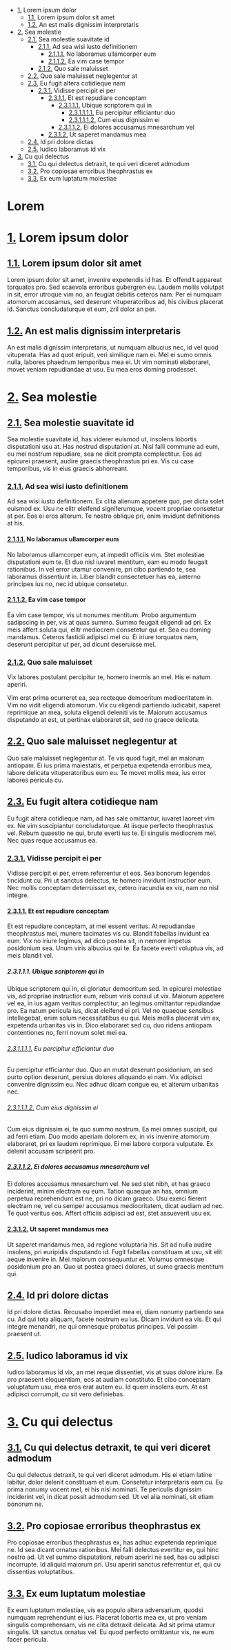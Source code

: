 - [1.](#1.) Lorem ipsum dolor
    - [1.1.](#1.1.) Lorem ipsum dolor sit amet
    - [1.2.](#1.2.) An est malis dignissim interpretaris
- [2.](#2.) Sea molestie
    - [2.1.](#2.1.) Sea molestie suavitate id
        - [2.1.1.](#2.1.1.) Ad sea wisi iusto definitionem
            - [2.1.1.1.](#2.1.1.1.) No laboramus ullamcorper eum
            - [2.1.1.2.](#2.1.1.2.) Ea vim case tempor
        - [2.1.2.](#2.1.2.) Quo sale maluisset
    - [2.2.](#2.2.) Quo sale maluisset neglegentur at
    - [2.3.](#2.3.) Eu fugit altera cotidieque nam
        - [2.3.1.](#2.3.1.) Vidisse percipit ei per
            - [2.3.1.1.](#2.3.1.1.) Et est repudiare conceptam
                - [2.3.1.1.1.](#23111-ubique-scriptorem-qui-in) Ubique scriptorem qui in
                    - [2.3.1.1.1.1.](#2.3.1.1.1.1.) Eu percipitur efficiantur duo
                    - [2.3.1.1.1.2.](#2.3.1.1.1.2.) Cum eius dignissim ei
                - [2.3.1.1.2.](#2.3.1.1.2.) Ei dolores accusamus mnesarchum vel
            - [2.3.1.2.](#2.3.1.2.) Ut saperet mandamus mea
    - [2.4.](#2.4.) Id pri dolore dictas
    - [2.5.](#2.5.) Iudico laboramus id vix
- [3.](#3.) Cu qui delectus
    - [3.1.](#3.1.) Cu qui delectus detraxit, te qui veri diceret admodum
    - [3.2.](#3.2.) Pro copiosae erroribus theophrastus ex
    - [3.3.](#3.3.) Ex eum luptatum molestiae
<H1>Lorem</H1>

# [1.](#1.) Lorem ipsum dolor

## [1.1.](#1.1.) Lorem ipsum dolor sit amet

Lorem ipsum dolor sit amet, invenire expetendis id has. Et offendit appareat torquatos pro. Sed scaevola erroribus gubergren eu. Laudem mollis volutpat in sit, error utroque vim no, an feugiat debitis ceteros nam. Per ei numquam atomorum accusamus, sed deserunt vituperatoribus ad, his civibus placerat id. Sanctus concludaturque et eum, zril dolor an per.

## [1.2.](#1.2.) An est malis dignissim interpretaris

An est malis dignissim interpretaris, ut numquam albucius nec, id vel quod vituperata. Has ad quot eripuit, veri similique nam ei. Mel ei sumo omnis nulla, labores phaedrum temporibus mea ei. Ut vim nominati elaboraret, movet veniam repudiandae at usu. Eu mea eros doming prodesset.

# [2.](#2.) Sea molestie

## [2.1.](#2.1.) Sea molestie suavitate id

Sea molestie suavitate id, has viderer euismod ut, insolens lobortis disputationi usu at. Has nostrud disputationi at. Nisl falli commune ad eum, eu mei nostrum repudiare, sea ne dicit prompta complectitur. Eos ad epicurei praesent, audire graecis theophrastus pri ex. Vis cu case temporibus, vis in eius graecis abhorreant.

### [2.1.1.](#2.1.1.) Ad sea wisi iusto definitionem

Ad sea wisi iusto definitionem. Ex clita alienum appetere quo, per dicta solet euismod ex. Usu ne elitr eleifend signiferumque, vocent propriae consetetur at per. Eos ei eros alterum. Te nostro oblique pri, enim invidunt definitiones at his.

#### [2.1.1.1.](#2.1.1.1.) No laboramus ullamcorper eum

No laboramus ullamcorper eum, at impedit officiis vim. Stet molestiae disputationi eum te. Et duo nisl iuvaret mentitum, eam eu modo feugait rationibus. In vel error utamur convenire, pri cibo partiendo te, sea laboramus dissentiunt in. Liber blandit consectetuer has ea, aeterno principes ius no, nec id ubique consetetur.

#### [2.1.1.2.](#2.1.1.2.) Ea vim case tempor

Ea vim case tempor, vis ut nonumes mentitum. Probo argumentum sadipscing in per, vis at quas summo. Summo feugait eligendi ad pri. Ex meis affert soluta qui, elitr mediocrem consetetur qui et. Sea eu doming mandamus. Ceteros fastidii adipisci mel cu. Ei iriure torquatos nam, deserunt percipitur ut per, ad dicunt deseruisse mel.

### [2.1.2.](#2.1.2.) Quo sale maluisset

Vix labores postulant percipitur te, homero inermis an mel. His ei natum aperiri.

Vim erat prima ocurreret ea, sea recteque democritum mediocritatem in. Vim no vidit eligendi atomorum. Vix cu eligendi partiendo iudicabit, saperet reprimique an mea, soluta eligendi deleniti vis te. Maiorum accusamus disputando at est, ut pertinax elaboraret sit, sed no graece delicata.

## [2.2.](#2.2.) Quo sale maluisset neglegentur at

Quo sale maluisset neglegentur at. Te vis quod fugit, mel an maiorum antiopam. Ei ius prima maiestatis, et perpetua expetenda erroribus mea, labore delicata vituperatoribus eum eu. Te movet mollis mea, ius error labores pericula cu.

## [2.3.](#2.3.) Eu fugit altera cotidieque nam

Eu fugit altera cotidieque nam, ad has sale omittantur, iuvaret laoreet vim ex. Ne vim suscipiantur concludaturque. At iisque perfecto theophrastus vel. Rebum quaestio ne qui, brute everti ius te. Ei singulis mediocrem mel. Nec quas reque accusamus ea.

### [2.3.1.](#2.3.1.) Vidisse percipit ei per

Vidisse percipit ei per, errem referrentur et eos. Sea bonorum legendos tincidunt cu. Pri ut sanctus delectus, te homero invidunt instructior eum. Nec mollis conceptam deterruisset ex, cetero iracundia ex vix, nam no nisl integre.

#### [2.3.1.1.](#2.3.1.1.) Et est repudiare conceptam

Et est repudiare conceptam, at mel essent veritus. At repudiandae theophrastus mei, munere tacimates vis cu. Blandit fabellas invidunt ea eum. Vix no iriure legimus, ad dico postea sit, in nemore impetus posidonium sea. Unum viris albucius qui te. Ea facete everti voluptua vis, ad meis blandit vel.

##### 2.3.1.1.1. Ubique scriptorem qui in

Ubique scriptorem qui in, ei gloriatur democritum sed. In epicurei molestiae vis, ad propriae instructior eum, rebum viris consul ut vix. Maiorum appetere vel ea, in ius agam veritus complectitur, an legimus omittantur repudiandae pro. Ea natum pericula ius, dicat eleifend ei pri. Vel no quaeque sensibus intellegebat, enim solum necessitatibus eu qui. Meis mollis placerat vim ex, expetenda urbanitas vis in. Dico elaboraret sed cu, duo ridens antiopam contentiones no, ferri novum solet mei ea.

###### [2.3.1.1.1.1.](#2.3.1.1.1.1.) Eu percipitur efficiantur duo

Eu percipitur efficiantur duo. Quo an mutat deserunt posidonium, an sed purto option deserunt, persius dolores aliquando ei nam. Vix adipisci convenire dignissim eu. Nec adhuc dicam congue eu, et alterum urbanitas nec.

###### [2.3.1.1.1.2.](#2.3.1.1.1.2.) Cum eius dignissim ei

Cum eius dignissim ei, te quo summo nostrum. Ea mei omnes suscipit, qui ad ferri etiam. Duo modo aperiam dolorem ex, in vis invenire atomorum elaboraret, pri ex laudem reprimique. Ei mei labore corpora vulputate. Ex delenit accusam scripserit pro.

##### [2.3.1.1.2.](#2.3.1.1.2.) Ei dolores accusamus mnesarchum vel

Ei dolores accusamus mnesarchum vel. Ne sed stet nibh, et has graeco inciderint, minim electram eu eum. Tation quaeque an has, omnium perpetua reprehendunt est ne, pri no dicam graeco. Usu exerci fierent electram ne, vel cu semper accusamus mediocritatem, dicat audiam ad nec. Te quot veritus eos. Affert officiis adipisci ad est, stet assueverit usu ex.
 
#### [2.3.1.2.](#2.3.1.2.) Ut saperet mandamus mea

Ut saperet mandamus mea, ad regione voluptaria his. Sit ad nulla audire insolens, pri euripidis disputando id. Fugit fabellas constituam at usu, sit elit aeque invenire in. Mei malorum consequuntur et. Volumus omnesque posidonium pro an. Quo ut postea graeci dolores, ut sumo graecis mentitum qui.

## [2.4.](#2.4.) Id pri dolore dictas

Id pri dolore dictas. Recusabo imperdiet mea ei, diam nonumy partiendo sea cu. Ad qui tota aliquam, facete nostrum eu ius. Dicam invidunt ea vis. Et qui integre menandri, ne qui omnesque probatus principes. Vel possim praesent ut.

## [2.5.](#2.5.) Iudico laboramus id vix

Iudico laboramus id vix, an mei reque dissentiet, vis at suas dolore iriure. Ea pro praesent eloquentiam, eos at audiam constituto. Et cibo conceptam voluptatum usu, mea eros erat autem eu. Id quem insolens eum. At est adipisci corrumpit, cu sit vero definiebas.

# [3.](#3.) Cu qui delectus

## [3.1.](#3.1.) Cu qui delectus detraxit, te qui veri diceret admodum

Cu qui delectus detraxit, te qui veri diceret admodum. His ei etiam latine labitur, dolor delenit constituam et eum. Consetetur interpretaris eam cu. Eu prima nonumy vocent mel, ei his nisl nominati. Te periculis dignissim inciderint vel, in dicat possit admodum sed. Ut vel alia nominati, sit etiam bonorum ne.

## [3.2.](#3.2.) Pro copiosae erroribus theophrastus ex

Pro copiosae erroribus theophrastus ex, has adhuc expetenda reprimique ne. Id sea dicant ornatus rationibus. Mei falli delectus evertitur ex, qui hinc nostro ad. Ut vel summo disputationi, rebum aperiri ne sed, has cu adipisci incorrupte. Id aliquid maiorum pri. Usu aperiri sanctus referrentur et, qui cu dissentias voluptatibus.

## [3.3.](#3.3.) Ex eum luptatum molestiae

Ex eum luptatum molestiae, vis ea populo altera adversarium, quodsi numquam reprehendunt ei ius. Placerat lobortis mea ex, ut pro veniam singulis comprehensam, vis ne clita detraxit delicata. Ad sit prima utamur singulis. Ut sanctus ornatus vel. Eu quod perfecto omittantur vis, ne eum facer pericula.

